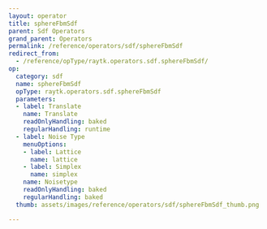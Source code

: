 ```yaml
---
layout: operator
title: sphereFbmSdf
parent: Sdf Operators
grand_parent: Operators
permalink: /reference/operators/sdf/sphereFbmSdf
redirect_from:
  - /reference/opType/raytk.operators.sdf.sphereFbmSdf/
op:
  category: sdf
  name: sphereFbmSdf
  opType: raytk.operators.sdf.sphereFbmSdf
  parameters:
  - label: Translate
    name: Translate
    readOnlyHandling: baked
    regularHandling: runtime
  - label: Noise Type
    menuOptions:
    - label: Lattice
      name: lattice
    - label: Simplex
      name: simplex
    name: Noisetype
    readOnlyHandling: baked
    regularHandling: baked
  thumb: assets/images/reference/operators/sdf/sphereFbmSdf_thumb.png

---
```

